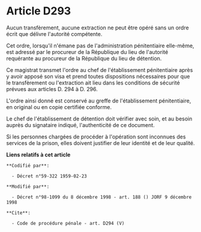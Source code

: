 # Article D293

Aucun transfèrement, aucune extraction ne peut être opéré sans un ordre écrit que délivre l'autorité compétente. 

Cet ordre, lorsqu'il n'émane pas de l'administration pénitentiaire elle-même, est adressé par le procureur de la République
du lieu de l'autorité requérante au procureur de la République du lieu de détention. 

Ce magistrat transmet l'ordre au chef de l'établissement pénitentiaire après y avoir apposé son visa et prend toutes
dispositions nécessaires pour que le transfèrement ou l'extraction ait lieu dans les conditions de sécurité prévues aux
articles D. 294 à D. 296. 

L'ordre ainsi donné est conservé au greffe de l'établissement pénitentiaire, en original ou en copie certifiée conforme. 

Le chef de l'établissement de détention doit vérifier avec soin, et au besoin auprès du signataire indiqué, l'authenticité de
ce document. 

Si les personnes chargées de procéder à l'opération sont inconnues des services de la prison, elles doivent justifier de leur
identité et de leur qualité.

**Liens relatifs à cet article**

	**Codifié par**:

	  - Décret n°59-322 1959-02-23

	**Modifié par**:

	  - Décret n°98-1099 du 8 décembre 1998 - art. 188 () JORF 9 décembre 1998

	**Cite**:

	  - Code de procédure pénale - art. D294 (V)
